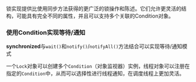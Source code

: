 锁实现提供比使用同步方法获得的更广泛的锁操作和陈述。它们允许更灵活的结构，可能具有完全不同的属性，并且可以支持多个关联的Condition对象。

### 使用Condition实现等待/通知

**synchronized**与`wait()`和`notify()`/`notifyAll()`方法结合可以实现等待/通知模式

一个`Lock`对象可以创建多个`Condition`（对象监视器）实例，线程对象可以注册在指定的`Condition`中，从而可以选择性进行线程通知，在调度线程上更加灵活。
